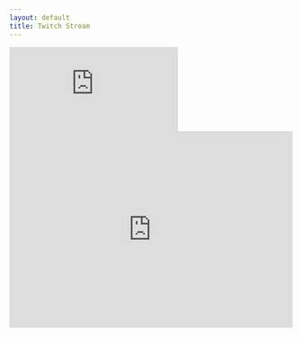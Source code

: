 ```yaml
---
layout: default
title: Twitch Stream
---
```


<div class="responsive-video-16-10">
  <iframe
    src="http://www.twitch.tv/mastermic1992/embed"
    frameborder="0"
    scrolling="no"
    >
  </iframe>
</div>

<iframe
  src="http://www.twitch.tv/mastermic1992/chat"
  frameborder="0"
  scrolling="no"
  height="350px"
  width="100%"
  >
</iframe>
